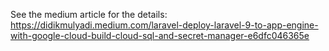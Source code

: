 See the medium article for the details:
https://didikmulyadi.medium.com/laravel-deploy-laravel-9-to-app-engine-with-google-cloud-build-cloud-sql-and-secret-manager-e6dfc046365e
